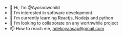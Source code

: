 - 👋 Hi, I’m @Ayosnowchild
- 👀 I’m interested in software development 
- 🌱 I’m currently learning Reactjs, Nodejs and python 
- 💞️ I’m looking to collaborate on any worthwhile project 
- 📫 How to reach me, adekoyaasap@gmail.com 

<!---
Ayosnowchild/Ayosnowchild is a ✨ special ✨ repository because its `README.md` (this file) appears on your GitHub profile.
You can click the Preview link to take a look at your changes.
--->
